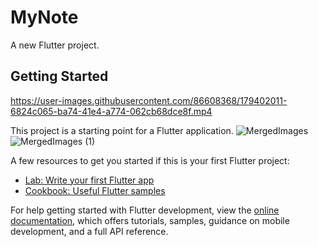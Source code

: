 # MyNote

A new Flutter project.


## Getting Started
https://user-images.githubusercontent.com/86608368/179402011-6824c065-ba74-41e4-a774-062cb68dce8f.mp4

This project is a starting point for a Flutter application.
![MergedImages](https://user-images.githubusercontent.com/86608368/204509663-6128f34b-81d7-4bbb-b184-c4a297a2fd10.png)
![MergedImages (1)](https://user-images.githubusercontent.com/86608368/204509741-d6868662-ea69-4210-8d9c-29c8fd9a1e29.png)


A few resources to get you started if this is your first Flutter project:

- [Lab: Write your first Flutter app](https://docs.flutter.dev/get-started/codelab)
- [Cookbook: Useful Flutter samples](https://docs.flutter.dev/cookbook)

For help getting started with Flutter development, view the
[online documentation](https://docs.flutter.dev/), which offers tutorials,
samples, guidance on mobile development, and a full API reference.





